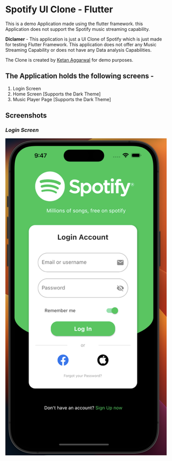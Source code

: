 # Spotify UI Clone - Flutter

This is a demo Application made using the flutter framework. this Application does not support the Spotify music streaming capability.

**Diclamer** - This application is just a UI Clone of Spotify which is just made for testing Flutter Framework. This application does not offer any Music Streaming Capability or does not have any Data analysis Capabilities.

The Clone is created by [Ketan Aggarwal](https://github.com/ketanAggarwal58/) for demo purposes.

## The Application holds the following screens -

1. Login Screen
2. Home Screen [Supports the Dark Theme]
3. Music Player Page [Supports the Dark Theme]

## Screenshots

### *Login Screen*
![Login Screen](screenshots/LoginScreen.png)

